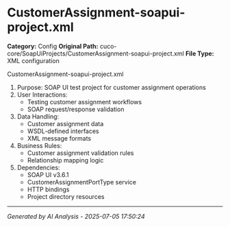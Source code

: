 # CustomerAssignment-soapui-project.xml

**Category:** Config
**Original Path:** cuco-core/SoapUiProjects/CustomerAssignment-soapui-project.xml
**File Type:** XML configuration

CustomerAssignment-soapui-project.xml
1. Purpose: SOAP UI test project for customer assignment operations
2. User Interactions:
   - Testing customer assignment workflows
   - SOAP request/response validation
3. Data Handling:
   - Customer assignment data
   - WSDL-defined interfaces
   - XML message formats
4. Business Rules:
   - Customer assignment validation rules
   - Relationship mapping logic
5. Dependencies:
   - SOAP UI v3.6.1
   - CustomerAssignmentPortType service
   - HTTP bindings
   - Project directory resources

---
*Generated by AI Analysis - 2025-07-05 17:50:24*
